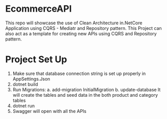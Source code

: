 # EcommerceAPI
This repo will showcase the use of Clean Architecture in.NetCore Application using CQRS - Mediatr and Repository pattern. This Project can also act as a template for creating new APIs using CQRS and Repository pattern.

# Project Set Up
1. Make sure that database connection string is set up properly in AppSettings.Json
2. dotnet build
3. Run Migrations:
  a. add-migration InitialMigration
  b. update-database
  It will create the tables and seed data in the both product and category tables
5. dotnet run
6. Swagger will open with all the APIs
